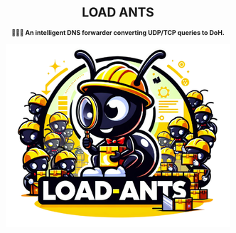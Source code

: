 <div align="center">
    <h1>LOAD ANTS</h1>
    <h4>🐜🐜🐜 An intelligent DNS forwarder converting UDP/TCP queries to DoH.</h4>
    <img src="./images/logo.png" alt="logo" width="600">
</div>

